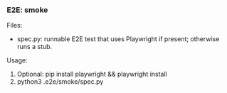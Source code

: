 ### E2E: smoke

Files:
- spec.py: runnable E2E test that uses Playwright if present; otherwise runs a stub.

Usage:
1) Optional: pip install playwright && playwright install
2) python3 .e2e/smoke/spec.py

